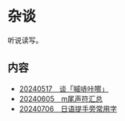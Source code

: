 # 杂谈

听说读写。

## 内容

- [20240517　谈「嘁哧咔嚓」](./2024051701.md)
- [20240605　m尾声符汇总](./2024060501.md)
- [20240706　日语提手旁常用字](./2024070601.md)
